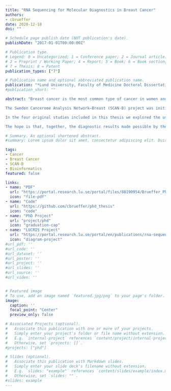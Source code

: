 ```yaml
---
title: "RNA Sequencing for Molecular Diagnostics in Breast Cancer"
authors:
- cbrueffer
date: 2020-12-18
doi: ""

# Schedule page publish date (NOT publication's date).
publishDate: "2017-01-01T00:00:00Z"

# Publication type.
# Legend: 0 = Uncategorized; 1 = Conference paper; 2 = Journal article;
# 3 = Preprint / Working Paper; 4 = Report; 5 = Book; 6 = Book section;
# 7 = Thesis; 8 = Patent
publication_types: ["7"]

# Publication name and optional abbreviated publication name.
publication: "*Lund University, Faculty of Medicine Doctoral Dissertation Series. 2021:2*"
#publication_short: ""

abstract: "Breast cancer is the most common type of cancer in women and, in Sweden, is the most deadly second only to lung cancer. While treatment and diagnostic options have improved in the past decades and short- to mid-term survival is good, long-term survival is much poorer. On the other hand, many women are likely cured by surgery and radiotherapy alone, but receive unnecessary adjuvant treatment leading to undesirable health-related and economic side-effects. Reliably differentiating high-risk from low-risk patients to provide optimal treatment remains a challenge.<br /><br />

The Sweden Cancerome Analysis Network–Breast (SCAN-B) project was initiated in 2009 and aims to improve breast cancer outcomes by developing new diagnostics and treatment-predictive tests. Within SCAN-B, tumor material and blood are being biobanked and the transcriptomes of many thousands of breast tumors are being analyzed using RNA sequencing (RNA-seq). The resulting sample collection and dataset provide an unprecedented resource for research, and the information therein may harbor ways to improve prognosis and to predict tumor susceptibility or resistance to therapies.<br /><br />

In the four original studies included in this thesis we explored the use of RNA-seq as a diagnostic tool within breast cancer. In study I we described the SCAN-B processes and protocols, and analyzed early data to show the feasibility of using RNA-seq as a diagnostic platform. We showed that the patient population enrolled in SCAN-B largely reflects the characteristics of the total breast cancer patient population and benchmarked RNA-seq against prior techniques. In study II we diagnosed problems in commonly used RNA-seq alignment software and described the development of a software tool to correct the problems and improve data usability. Study III focused on diagnostics for determining the status of the important breast cancer biomarkers ER, PgR, HER2, Ki67, and Nottingham histological grade. We assessed the reproducibility of histopathology in measuring these biomarkers, and developed new ways of predicting their status using RNA-seq-based gene expression. We showed that expression-based biomarkers add value to histopathology by improving prognostic possibilities. In study IV we focused on the prospects of using RNA-seq to detect mutations. We developed a new computational method to profile mutations and used it to describe the mutational landscape of thousands of patient tumors and its impact on patient survival. In particular, we identified mutations in a subset of patients that are known to confer resistance to standard treatments.<br /><br />

The hope is that, together, the diagnostic results made possible by the studies herein may one day enable oncologists to adapt treatment plans accordingly and improve patient quality of life and outcomes."

# Summary. An optional shortened abstract.
#summary: Lorem ipsum dolor sit amet, consectetur adipiscing elit. Duis posuere tellus ac convallis placerat. Proin tincidunt magna sed ex sollicitudin condimentum.

tags:
- Cancer
- Breast Cancer
- SCAN-B
- Bioinformatics
featured: false

links:
- name: "PDF"
  url: "https://portal.research.lu.se/portal/files/88190954/Brueffer_PhD_Thesis.pdf"
  icon: "file-pdf"
- name: "Code"
  url: "https://github.com/cbrueffer/phd_thesis"
  icon: "code"
- name: "PhD Project"
  url: "project/phd"
  icon: "graduation-cap"
- name: "LUCRIS Project"
  url: "https://portal.research.lu.se/portal/en/publications/rna-sequencing-for-molecular-diagnostics-in-breast-cancer"
  icon: "diagram-project"
#url_pdf: ''
#url_code: ''
#url_dataset: ''
#url_poster: ''
#url_project: ''
#url_slides: ''
#url_source: ''
#url_video: ''


# Featured image
# To use, add an image named `featured.jpg/png` to your page's folder. 
image:
  caption: ''
  focal_point: "Center"
  preview_only: false

# Associated Projects (optional).
#   Associate this publication with one or more of your projects.
#   Simply enter your project's folder or file name without extension.
#   E.g. `internal-project` references `content/project/internal-project/index.md`.
#   Otherwise, set `projects: []`.
#projects: ["phd"]

# Slides (optional).
#   Associate this publication with Markdown slides.
#   Simply enter your slide deck's filename without extension.
#   E.g. `slides: "example"` references `content/slides/example/index.md`.
#   Otherwise, set `slides: ""`.
#slides: example
---
```

